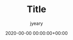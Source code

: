 ---
layout: post
cover: 'assets/images/brown-landscape-under-grey-sky-3244513.jpg'
logo: 'assets/images/logo.jpg'
navigation: true
author: jyeary
disqus: true
date: 2020-00-00 00:00:00+00:00
title: Title
categories: jyeary
tags: life
subclass: 'post tag-life'
---